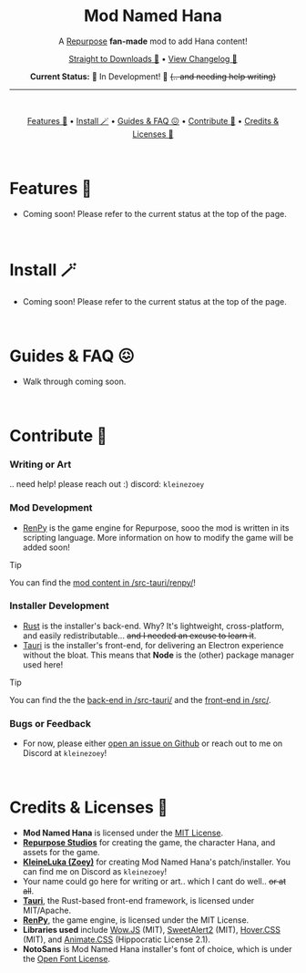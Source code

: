 <div align="center">

# Mod Named Hana
A [Repurpose](https://residentrabbit.itch.io/repurpose) **fan-made** mod to add Hana content!


[Straight to Downloads 🌈](https://www.github.com/kleineluka/modnamedhana) • [View Changelog 🍩](https://www.github.com/kleineluka/modnamedhana)

**Current Status:** 🚧 In Development! 🚧 ~~(.. and needing help writing)~~

</div>

---
<br>
<div align="center">

[Features 🥹](#features) • [Install 🪄](#install) • [Guides & FAQ 😖](#guides-&-faq) • [Contribute 📝](#contribute) • [Credits & Licenses 🎉](#credits-&licenses)

</div>

<br>

# Features 🥹
- Coming soon! Please refer to the current status at the top of the page.

<br>

# Install 🪄
- Coming soon! Please refer to the current status at the top of the page.

<br>

# Guides & FAQ 😖
- Walk through coming soon.

<br>

# Contribute 📝

### Writing or Art
.. need help! please reach out :) discord: `kleinezoey`

### Mod Development
- [RenPy](https://www.renpy.org/) is the game engine for Repurpose, sooo the mod is written in its scripting language. More information on how to modify the game will be added soon!

> [!TIP]
> You can find the [mod content in /src-tauri/renpy/](https://github.com/kleineluka/modnamedhana/tree/main/src-tauri/renpy)!

### Installer Development
- [Rust](https://www.rust-lang.org/) is the installer's back-end. Why? It's lightweight, cross-platform, and easily redistributable... ~~and I needed an excuse to learn it~~.
- [Tauri](https://tauri.app/) is the installer's front-end, for delivering an Electron experience without the bloat. This means that **Node** is the (other) package manager used here!

> [!TIP]
> You can find the the [back-end in /src-tauri/](https://github.com/kleineluka/modnamedhana/tree/main/src-tauri/src) and the [front-end in /src/](https://github.com/kleineluka/modnamedhana/tree/main/src).


### Bugs or Feedback
- For now, please either [open an issue on Github](https://github.com/kleineluka/modnamedhana/issues) or reach out to me on Discord at `kleinezoey`!

<br>

# Credits & Licenses 🎉 
- **Mod Named Hana** is licensed under the [MIT License](https://github.com/kleineluka/modnamedhana/blob/main/LICENSE).
- **[Repurpose Studios](https://residentrabbit.itch.io/repurpose)** for creating the game, the character Hana, and assets for the game.
- **[KleineLuka (Zoey)](https://www.github.com/kleineluka)** for creating Mod Named Hana's patch/installer. You can find me on Discord as `kleinezoey`!
- Your name could go here for writing or art.. which I cant do well.. ~~or at all~~.
- **[Tauri](https://github.com/tauri-apps/tauri)**, the Rust-based front-end framework, is licensed under MIT/Apache.
- **[RenPy](https://www.renpy.org/)**, the game engine, is licensed under the MIT License.
- **Libraries used** include [Wow.JS](https://wowjs.uk) (MIT), [SweetAlert2](https://github.com/sweetalert2/sweetalert2) (MIT), [Hover.CSS](https://github.com/IanLunn/Hover) (MIT), and [Animate.CSS](https://github.com/animate-css/animate.css) (Hippocratic License 2.1).
- **NotoSans** is Mod Named Hana installer's font of choice, which is under the [Open Font License](https://fonts.google.com/noto/specimen/Noto+Sans/about).



